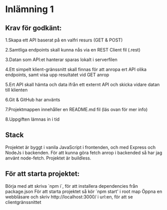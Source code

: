 # Inlämning 1

## Krav för godkänt:

1.Skapa ett API baserat på en valfri resurs (GET & POST)

2.Samtliga endpoints skall kunna nås via en REST Client fil (.rest)

3.Datan som API:et hanterar sparas lokalt i serverfilen

4.Ett simpelt klient-gränssnitt skall finnas för att anropa ert API olika endpoints, samt visa upp resultatet vid GET anrop

5.Ert API skall hämta och data ifrån ett externt API och skicka vidare datan till klienten 

6.Git & GitHub har använts

7.Projektmappen innehåller en README.md fil (läs ovan för mer info)

8.Uppgiften lämnas in i tid 

## Stack
Projektet är byggt i vanila JavaScript i frontenden, och med Express och NodeJs i backenden.
För att kunna göra fetch anrop i backended så har jag använt node-fetch. Projektet är buildless.


## För att starta projektet: 
Börja med att skriva ´npm i´, för att installera dependencies från package.json
För att starta projektet så kör ´npm start' i root map
Öppna en webbläsare och skriv http://localhost:3000/ i url:en, för att se clientgränssnittet 

